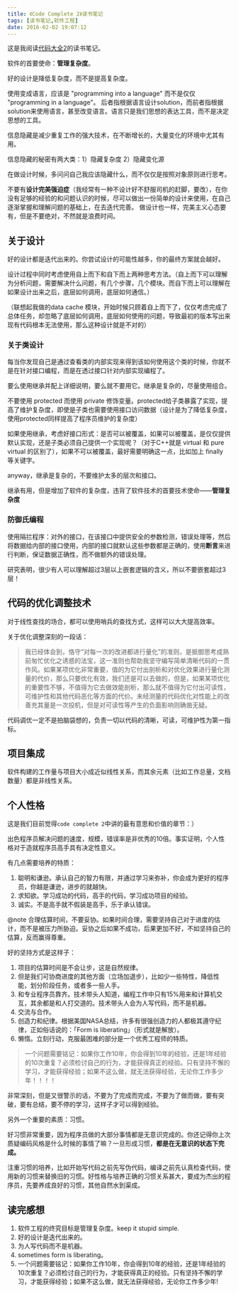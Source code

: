```yaml
---
title: 《Code Complete 2》读书笔记
tags: [读书笔记,软件工程]
date: 2016-02-02 19:07:12
---
```


这是我阅读[代码大全2](http://book.douban.com/subject/1951158/)的读书笔记。

<!--more-->

软件的首要使命：__管理复杂度__。

好的设计是降低复杂度，而不是提高复杂度。

使用变成语言，应该是 "programming into a language" 而不是仅仅 "programming in a language"。
后者指根据语言设计solution，而前者指根据solution来使用语言，甚至改变语言。语言只是我们思想的表达工具，而不是决定思想的工具。

信息隐藏是减少重复工作的强大技术，在不断增长的，大量变化的环境中尤其有用。

信息隐藏的秘密有两大类：1）隐藏复杂度  2）隐藏变化源

在做设计时候，多问问自己我应该隐藏什么，而不仅仅是按照对象原则进行思考。

不要有**设计完美强迫症**（我经常有一种不设计好不舒服司机的赶脚，要改），在你没有足够的经验的和问题认识的时候，尽可以做出一份简单的设计来使用，在自己逐渐掌握和理解问题的基础上，在去迭代完善。
做设计也一样，完美主义心态要有，但是不要绝对，不然就是浪费时间。

## 关于设计

好的设计都是迭代出来的。你尝试设计的可能性越多，你的最终方案就会越好。

设计过程中同时考虑使用自上而下和自下而上两种思考方法。（自上而下可以理解为分析问题，需要解决什么问题，有几个步骤，几个模块。而自下而上可以理解在如果设计出来之后，底层如何调用，底层如何通信。）

（联想起我做的data cache 模块，开始时候只顾着自上而下了，仅仅考虑完成了总体任务，却忽略了底层如何调用，底层如何使用的问题，导致最初的版本写出来现有代码根本无法使用，那么这种设计就是不对的）

### 关于类设计

每当你发现自己是通过查看类的内部实现来得到该如何使用这个类的时候，你就不是在针对接口编程，而是在透过接口针对内部实现编程了。

要么使用继承并配上详细说明，要么就不要用它。继承是复杂的，尽量使用组合。

不要使用 protected 而使用 private 修饰变量。protected给子类暴露了实现，提高了维护复杂度，即使是子类也需要使用接口访问数据（设计是为了降低复杂度，使用protected同样提高了程序员维护的复杂度）

如果使用继承，考虑好接口形式：是否可以被覆盖，如果可以被覆盖，是仅仅提供默认实现，还是子类必须自己提供一个实现呢？（对于C++就是 virtual 和 pure virtual 的区别了），如果不可以被覆盖，最好需要明确这一点，比如加上 finally 等关键字。

anyway，继承是复杂的，不要维护太多的层次和接口。

继承有用，但是增加了软件的复杂度，违背了软件技术的首要技术使命——**管理复杂度**

### 防御氏编程

使用隔拦程序：对外的接口，在该接口中提供安全的参数检测，错误处理等，然后将数据给内部的接口使用，内部的接口就默认这些参数都是正确的，使用**断言**来进行判断，保证数据正确性，而不做额外的错误处理。

研究表明，很少有人可以理解超过3层以上嵌套逻辑的含义，所以不要嵌套超过3层！

## 代码的优化调整技术

对于线性查找的场合，都可以使用哨兵的查找方式，这样可以大大提高效率。

关于优化调整深刻的一段话：

> 我已经体会到，恪守“对每一次的改进都进行量化”的准则，是抵御思考成熟前匆忙优化之诱惑的法宝，这一准则也帮助我坚守编写简单清晰代码的一贯作风。如果某项优化非常重要，值的为它付出剖析和对优化效果进行量化测量的代价，那么只要优化有效，我们还是可以去做的，但是，如果某项优化的重要性不够，不值得为它去做效能剖析，那么就不值得为它付出可读性，可维护性和其他代码恶化等方面的代价。未经测量的代码优化对性能上的改善充其量是一次投机，但是对可读性等产生的负面影响则确凿无疑。

代码调优一定不是拍脑袋想的，负责一切以代码的清晰，可读，可维护性为第一指标。

## 项目集成

软件构建的工作量与项目大小成近似线性关系，而其余元素（比如工作总量，文档数量）都是非线性关系。

## 个人性格

这是我们目前觉得`code complete 2`中讲的最有意思和价值的章节：）

出色程序员解决问题的速度，规模，错误率是非优秀的10倍。事实证明，个人性格对于造就程序员高手具有决定性意义。

有几点需要培养的特质：

1. 聪明和谦逊。承认自己的智力有限，并通过学习来弥补，你会成为更好的程序员，你越是谦逊，进步的就越快。
2. 求知欲。学习成功的代码，高手的代码，学习成功项目的经验。
3. 诚实。不是高手就不假装是高手，乐于承认错误。

@note 合理估算时间，不要妥协。如果时间合理，需要坚持自己对于进度的估计，而不是被压力所胁迫。妥协之后如果不成功，后果更加不好，不如坚持自己的估算，反而赢得尊重。

好的坚持方式是这样子：

1. 项目的估算时间是不会让步，这是自然规律。
2. 但是我们可协商进度的其他方面（立场加退步），比如少一些特性，降低性能，划分阶段任务，或者多一些人手。
3. 和专业程序员靠齐。技术带头人知道，编程工作中只有15%用来和计算机交互，其余都是和人打交道的。技术带头人会为人写代码，而不是机器。
4. 交流与合作。
5. 创造力和纪律。根据美国NASA总结，许多有很强创造力的人都极其遵守纪律，正如俗话说的：「Form is liberating」（形式就是解放）。
6. 懒惰。立刻行动，克服最困难的部分是一个优秀工程师的特质。

> 一个问题需要铭记：如果你工作10年，你会得到10年的经验，还是1年经验的10次重复？必须检讨自己的行为，才能获得真正的经验。只有坚持不懈的学习，才能获得经验；如果不这么做，就无法获得经验，无论你工作多少年！！！！

非常深刻，但是又很警示的话，不要为了完成而完成，不要为了做而做，要有突破，要有总结，要不停的学习，这样子才可以得到经验。

另外一个重要的素质：习惯。

好习惯非常重要，因为程序员做的大部分事情都是无意识完成的。你还记得你上次质疑编码风格是什么时候的事情了嘛？一旦形成习惯，**都是在无意识的状态下完成。**

注重习惯的培养，比如开始写代码之前先写伪代码，编译之前先认真检查代码，使用新的习惯来替换旧的习惯。好性格与培养正确的习惯关系甚大，要成为杰出的程序员，先要养成良好的习惯，其他自然水到渠成。

## 读完感想

1. 软件工程的终究目标是管理复杂度。keep it stupid simple.
2. 好的设计是迭代出来的。
3. 为人写代码而不是机器。
4. sometimes form is liberating。
5. 一个问题需要铭记：如果你工作10年，你会得到10年的经验，还是1年经验的10次重复？必须检讨自己的行为，才能获得真正的经验。只有坚持不懈的学习，才能获得经验；如果不这么做，就无法获得经验，无论你工作多少年!

